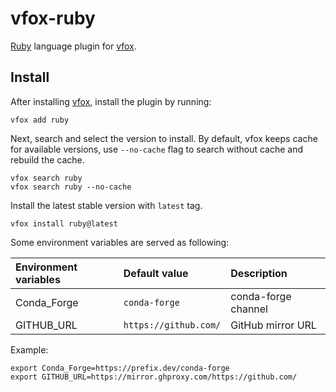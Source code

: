# vfox-ruby

[Ruby](https://www.ruby-lang.org/) language plugin for [vfox](https://vfox.lhan.me).

## Install

After installing [vfox](https://github.com/version-fox/vfox), install the plugin by running:

``` shell
vfox add ruby
```

Next, search and select the version to install. By default, vfox keeps cache for available versions, use `--no-cache` flag to search without cache and rebuild the cache.

``` shell
vfox search ruby
vfox search ruby --no-cache
```

Install the latest stable version with `latest` tag.

``` shell
vfox install ruby@latest
```

Some environment variables are served as following:

| Environment variables | Default value         | Description         |
| :-------------------- | :-------------------- | :------------------ |
| Conda_Forge           | `conda-forge`         | conda-forge channel |
| GITHUB_URL            | `https://github.com/` | GitHub mirror URL   |

Example:

``` shell
export Conda_Forge=https://prefix.dev/conda-forge
export GITHUB_URL=https://mirror.ghproxy.com/https://github.com/
```